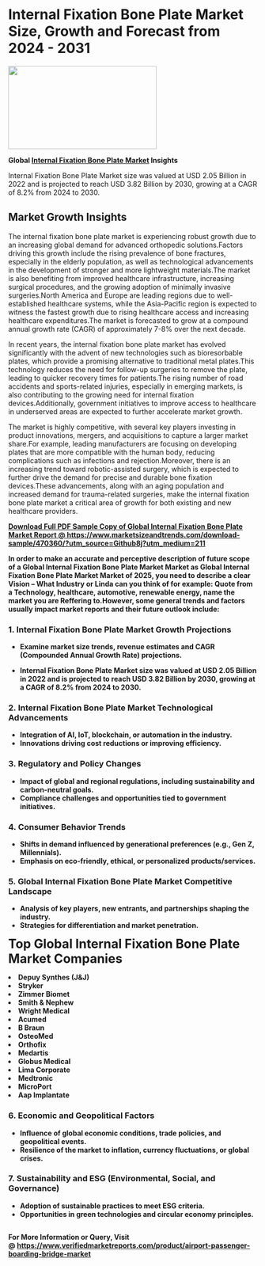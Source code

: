<H1>Internal Fixation Bone Plate Market Size, Growth and Forecast from 2024 - 2031</H1><img class="aligncenter size-medium wp-image-584254" src="https://thirdeyenews.in/wp-content/uploads/2024/09/Global-Market-Research-300x168.jpeg" alt="" width="300" height="168" /><p><strong>Global&nbsp;<a href="https://www.marketsizeandtrends.com/download-sample/470360/?utm_source=Github8j?utm_medium=211">Internal Fixation Bone Plate Market</a> Insights</strong></p><p>Internal Fixation Bone Plate Market size was valued at USD 2.05 Billion in 2022 and is projected to reach USD 3.82 Billion by 2030, growing at a CAGR of 8.2% from 2024 to 2030.</p><p><h2>Market Growth Insights</h2> <p>The internal fixation bone plate market is experiencing robust growth due to an increasing global demand for advanced orthopedic solutions.Factors driving this growth include the rising prevalence of bone fractures, especially in the elderly population, as well as technological advancements in the development of stronger and more lightweight materials.The market is also benefiting from improved healthcare infrastructure, increasing surgical procedures, and the growing adoption of minimally invasive surgeries.North America and Europe are leading regions due to well-established healthcare systems, while the Asia-Pacific region is expected to witness the fastest growth due to rising healthcare access and increasing healthcare expenditures.The market is forecasted to grow at a compound annual growth rate (CAGR) of approximately 7-8% over the next decade.</p> <p><strong><a href="#"></a></strong></p> <p>In recent years, the internal fixation bone plate market has evolved significantly with the advent of new technologies such as bioresorbable plates, which provide a promising alternative to traditional metal plates.This technology reduces the need for follow-up surgeries to remove the plate, leading to quicker recovery times for patients.The rising number of road accidents and sports-related injuries, especially in emerging markets, is also contributing to the growing need for internal fixation devices.Additionally, government initiatives to improve access to healthcare in underserved areas are expected to further accelerate market growth.</p> <p>The market is highly competitive, with several key players investing in product innovations, mergers, and acquisitions to capture a larger market share.For example, leading manufacturers are focusing on developing plates that are more compatible with the human body, reducing complications such as infections and rejection.Moreover, there is an increasing trend toward robotic-assisted surgery, which is expected to further drive the demand for precise and durable bone fixation devices.These advancements, along with an aging population and increased demand for trauma-related surgeries, make the internal fixation bone plate market a critical area of growth for both existing and new healthcare providers.</p> <p><strong><a href="#"></p><p><span class=""><strong>Download Full PDF Sample Copy of Global Internal Fixation Bone Plate Market Report</strong> @ <a href="https://www.marketsizeandtrends.com/download-sample/470360/?utm_source=Github8j?utm_medium=211" target="_blank">https://www.marketsizeandtrends.com/download-sample/470360/?utm_source=Github8j?utm_medium=211</a></span></p><p>In order to make an accurate and perceptive description of future scope of a Global&nbsp;Internal Fixation Bone Plate Market Market as Global&nbsp;Internal Fixation Bone Plate Market Market of 2025, you need to describe a clear Vision &ndash; What Industry or Linda can you think of for example: Quote from a Technology, healthcare, automotive, renewable energy, name the market you are Reffering to.However, some general trends and factors usually impact market reports and their future outlook include:</p><h3>1.&nbsp;<strong>Internal Fixation Bone Plate Market Growth Projections</strong></h3><ul><li>Examine market size trends, revenue estimates and CAGR (Compounded Annual Growth Rate) projections.</li><li><p>Internal Fixation Bone Plate Market size was valued at USD 2.05 Billion in 2022 and is projected to reach USD 3.82 Billion by 2030, growing at a CAGR of 8.2% from 2024 to 2030.</p></li></ul><h3>2.&nbsp;<strong>Internal Fixation Bone Plate Market Technological Advancements</strong></h3><ul><li>Integration of AI, IoT, blockchain, or automation in the industry.</li><li>Innovations driving cost reductions or improving efficiency.</li></ul><h3>3.&nbsp;<strong>Regulatory and Policy Changes</strong></h3><ul><li>Impact of global and regional regulations, including sustainability and carbon-neutral goals.</li><li>Compliance challenges and opportunities tied to government initiatives.</li></ul><h3>4.&nbsp;<strong>Consumer Behavior Trends</strong></h3><ul><li>Shifts in demand influenced by generational preferences (e.g., Gen Z, Millennials).</li><li>Emphasis on eco-friendly, ethical, or personalized products/services.</li></ul><h3>5.&nbsp;<strong>Global Internal Fixation Bone Plate Market Competitive Landscape</strong></h3><ul><li>Analysis of key players, new entrants, and partnerships shaping the industry.</li><li>Strategies for differentiation and market penetration.</li></ul><p data-pm-slice="1 1 []"><span style="color: inherit; font-family: inherit; font-size: 25px;">Top Global Internal Fixation Bone Plate Market Companies</span></p><div class="" data-test-id=""><p><li>Depuy Synthes (J&J)</li><li> Stryker</li><li> Zimmer Biomet</li><li> Smith & Nephew</li><li> Wright Medical</li><li> Acumed</li><li> B Braun</li><li> OsteoMed</li><li> Orthofix</li><li> Medartis</li><li> Globus Medical</li><li> Lima Corporate</li><li> Medtronic</li><li> MicroPort</li><li> Aap Implantate</li></p></div><h3>6.&nbsp;<strong>Economic and Geopolitical Factors</strong></h3><ul><li>Influence of global economic conditions, trade policies, and geopolitical events.</li><li>Resilience of the market to inflation, currency fluctuations, or global crises.</li></ul><h3>7.&nbsp;<strong>Sustainability and ESG (Environmental, Social, and Governance)</strong></h3><ul><li>Adoption of sustainable practices to meet ESG criteria.</li><li>Opportunities in green technologies and circular economy principles.</li></ul><h2><strong style="font-size: 14px;">For More Information or Query, Visit @&nbsp;</strong><a style="background-color: #ffffff; font-size: 14px;" href="https://www.marketsizeandtrends.com/report/internal-fixation-bone-plate-market/" target="_blank">https://www.verifiedmarketreports.com/product/airport-passenger-boarding-bridge-market</a></h2>